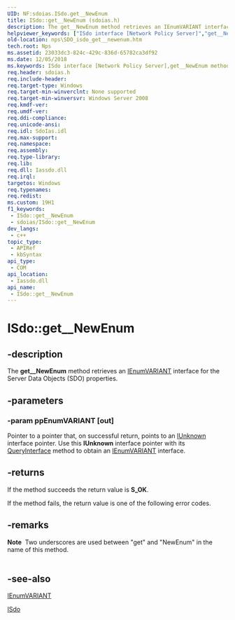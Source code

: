 ```yaml
---
UID: NF:sdoias.ISdo.get__NewEnum
title: ISdo::get__NewEnum (sdoias.h)
description: The get__NewEnum method retrieves an IEnumVARIANT interface for the Server Data Objects (SDO) properties.
helpviewer_keywords: ["ISdo interface [Network Policy Server]","get__NewEnum method","ISdo.get__NewEnum","ISdo::get__NewEnum","_sdo_isdo_get__newenum","get__NewEnum","get__NewEnum method [Network Policy Server]","get__NewEnum method [Network Policy Server]","ISdo interface","nps.SDO_isdo_get__newenum","sdo.isdo_get__newenum","sdoias/ISdo::get__NewEnum"]
old-location: nps\SDO_isdo_get__newenum.htm
tech.root: Nps
ms.assetid: 23033dc3-824c-429c-836d-65782ca3df92
ms.date: 12/05/2018
ms.keywords: ISdo interface [Network Policy Server],get__NewEnum method, ISdo.get__NewEnum, ISdo::get__NewEnum, _sdo_isdo_get__newenum, get__NewEnum, get__NewEnum method [Network Policy Server], get__NewEnum method [Network Policy Server],ISdo interface, nps.SDO_isdo_get__newenum, sdo.isdo_get__newenum, sdoias/ISdo::get__NewEnum
req.header: sdoias.h
req.include-header: 
req.target-type: Windows
req.target-min-winverclnt: None supported
req.target-min-winversvr: Windows Server 2008
req.kmdf-ver: 
req.umdf-ver: 
req.ddi-compliance: 
req.unicode-ansi: 
req.idl: SdoIas.idl
req.max-support: 
req.namespace: 
req.assembly: 
req.type-library: 
req.lib: 
req.dll: Iassdo.dll
req.irql: 
targetos: Windows
req.typenames: 
req.redist: 
ms.custom: 19H1
f1_keywords:
 - ISdo::get__NewEnum
 - sdoias/ISdo::get__NewEnum
dev_langs:
 - c++
topic_type:
 - APIRef
 - kbSyntax
api_type:
 - COM
api_location:
 - Iassdo.dll
api_name:
 - ISdo::get__NewEnum
---
```


# ISdo::get__NewEnum


## -description

The 
<b>get__NewEnum</b> method retrieves an 
<a href="/previous-versions/windows/desktop/api/oaidl/nn-oaidl-ienumvariant">IEnumVARIANT</a> interface for the Server Data Objects (SDO) properties.

## -parameters

### -param ppEnumVARIANT [out]

Pointer to a pointer that, on successful return, points to an 
<a href="/windows/desktop/api/unknwn/nn-unknwn-iunknown">IUnknown</a> interface pointer. Use this <b>IUnknown</b> interface pointer with 
its <a href="/windows/desktop/api/unknwn/nf-unknwn-iunknown-queryinterface(q)">QueryInterface</a> method to obtain an 
<a href="/previous-versions/windows/desktop/api/oaidl/nn-oaidl-ienumvariant">IEnumVARIANT</a> interface.

## -returns

If the method succeeds the return value is <b>S_OK</b>.

If the method fails, the return value is one of the following error codes.

## -remarks

<div class="alert"><b>Note</b>  Two underscores are used between "get" and "NewEnum" in the name of this method.</div>
<div> </div>

## -see-also

<a href="/previous-versions/windows/desktop/api/oaidl/nn-oaidl-ienumvariant">IEnumVARIANT</a>



<a href="/windows/desktop/api/sdoias/nn-sdoias-isdo">ISdo</a>

